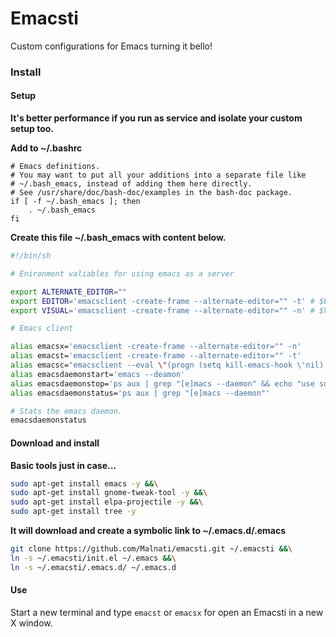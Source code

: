 # Emacsti

Custom configurations for Emacs turning it bello!

### Install

#### Setup

**It's better performance if you run as service and isolate your custom setup too.**

**Add to ~/.bashrc**

```bach
# Emacs definitions.
# You may want to put all your additions into a separate file like
# ~/.bash_emacs, instead of adding them here directly.
# See /usr/share/doc/bash-doc/examples in the bash-doc package.
if [ -f ~/.bash_emacs ]; then
	. ~/.bash_emacs
fi
```

**Create this file ~/.bash_emacs with content below.**

```bash
#!/bin/sh

# Enironment valiables for using emacs as a server

export ALTERNATE_EDITOR=""
export EDITOR='emacsclient -create-frame --alternate-editor="" -t' # $EDITOR opens in terminal
export VISUAL='emacsclient -create-frame --alternate-editor="" -n' # $VISUAL opens in GUI mode

# Emacs client

alias emacsx='emacsclient -create-frame --alternate-editor="" -n'
alias emacst='emacsclient -create-frame --alternate-editor="" -t'
alias emacsc="emacsclient --eval \"(progn (setq kill-emacs-hook \'nil) (kill-emacs))\""
alias emacsdaemonstart='emacs --deamon'
alias emacsdaemonstop='ps aux | grep "[e]macs --daemon" && echo "use sudo kill -9 <PID>"'
alias emacsdaemonstatus='ps aux | grep "[e]macs --daemon"'

# Stats the emacs daemon.                                                                                                                                                             
emacsdaemonstatus
```

#### Download and install

**Basic tools just in case...**

```bash
sudo apt-get install emacs -y &&\
sudo apt-get install gnome-tweak-tool -y &&\
sudo apt-get install elpa-projectile -y &&\
sudo apt-get install tree -y 
```

**It will download and create a symbolic link to ~/.emacs.d/.emacs**

```bash
git clone https://github.com/Malnati/emacsti.git ~/.emacsti &&\
ln -s ~/.emacsti/init.el ~/.emacs &&\
ln -s ~/.emacsti/.emacs.d/ ~/.emacs.d 
```

#### Use

Start a new terminal and type ```emacst``` or ```emacsx``` for open an Emacsti in a new X window. 


